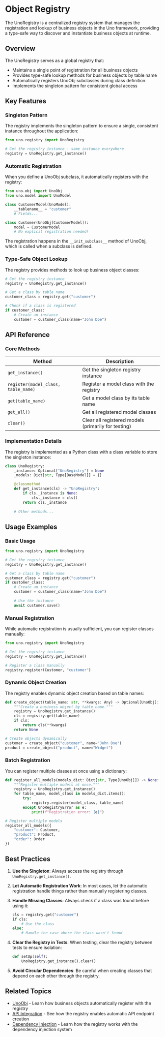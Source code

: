 # Object Registry

The UnoRegistry is a centralized registry system that manages the registration and lookup of business objects in the Uno framework, providing a type-safe way to discover and instantiate business objects at runtime.

## Overview

The UnoRegistry serves as a global registry that:

- Maintains a single point of registration for all business objects
- Provides type-safe lookup methods for business objects by table name
- Automatically registers UnoObj subclasses during class definition
- Implements the singleton pattern for consistent global access

## Key Features

### Singleton Pattern

The registry implements the singleton pattern to ensure a single, consistent instance throughout the application:

```python
from uno.registry import UnoRegistry

# Get the registry instance - same instance everywhere
registry = UnoRegistry.get_instance()
```

### Automatic Registration

When you define a UnoObj subclass, it automatically registers with the registry:

```python
from uno.obj import UnoObj
from uno.model import UnoModel

class CustomerModel(UnoModel):
    __tablename__ = "customer"
    # Fields...

class Customer(UnoObj[CustomerModel]):
    model = CustomerModel
    # No explicit registration needed!
```

The registration happens in the `__init_subclass__` method of UnoObj, which is called when a subclass is defined.

### Type-Safe Object Lookup

The registry provides methods to look up business object classes:

```python
# Get the registry instance
registry = UnoRegistry.get_instance()

# Get a class by table name
customer_class = registry.get("customer")

# Check if a class is registered
if customer_class:
    # Create an instance
    customer = customer_class(name="John Doe")
```

## API Reference

### Core Methods

| Method | Description |
|--------|-------------|
| `get_instance()` | Get the singleton registry instance |
| `register(model_class, table_name)` | Register a model class with the registry |
| `get(table_name)` | Get a model class by its table name |
| `get_all()` | Get all registered model classes |
| `clear()` | Clear all registered models (primarily for testing) |

### Implementation Details

The registry is implemented as a Python class with a class variable to store the singleton instance:

```python
class UnoRegistry:
    _instance: Optional["UnoRegistry"] = None
    _models: Dict[str, Type[BaseModel]] = {}

    @classmethod
    def get_instance(cls) -> "UnoRegistry":
        if cls._instance is None:
            cls._instance = cls()
        return cls._instance
        
    # Other methods...
```

## Usage Examples

### Basic Usage

```python
from uno.registry import UnoRegistry

# Get the registry instance
registry = UnoRegistry.get_instance()

# Get a class by table name
customer_class = registry.get("customer")
if customer_class:
    # Create an instance
    customer = customer_class(name="John Doe")
    
    # Use the instance
    await customer.save()
```

### Manual Registration

While automatic registration is usually sufficient, you can register classes manually:

```python
from uno.registry import UnoRegistry

# Get the registry instance
registry = UnoRegistry.get_instance()

# Register a class manually
registry.register(Customer, "customer")
```

### Dynamic Object Creation

The registry enables dynamic object creation based on table names:

```python
def create_object(table_name: str, **kwargs: Any) -> Optional[UnoObj]:
    """Create a business object by table name."""
    registry = UnoRegistry.get_instance()
    cls = registry.get(table_name)
    if cls:
        return cls(**kwargs)
    return None

# Create objects dynamically
customer = create_object("customer", name="John Doe")
product = create_object("product", name="Widget")
```

### Batch Registration

You can register multiple classes at once using a dictionary:

```python
def register_all_models(models_dict: Dict[str, Type[UnoObj]]) -> None:
    """Register multiple models at once."""
    registry = UnoRegistry.get_instance()
    for table_name, model_class in models_dict.items():
        try:
            registry.register(model_class, table_name)
        except UnoRegistryError as e:
            print(f"Registration error: {e}")

# Register multiple models
register_all_models({
    "customer": Customer,
    "product": Product,
    "order": Order
})
```

## Best Practices

1. **Use the Singleton**: Always access the registry through `UnoRegistry.get_instance()`.

2. **Let Automatic Registration Work**: In most cases, let the automatic registration handle things rather than manually registering classes.

3. **Handle Missing Classes**: Always check if a class was found before using it:
   ```python
   cls = registry.get("customer")
   if cls:
       # Use the class
   else:
       # Handle the case where the class wasn't found
   ```

4. **Clear the Registry in Tests**: When testing, clear the registry between tests to ensure isolation:
   ```python
   def setUp(self):
       UnoRegistry.get_instance().clear()
   ```

5. **Avoid Circular Dependencies**: Be careful when creating classes that depend on each other through the registry.

## Related Topics

- [UnoObj](unoobj.md) - Learn how business objects automatically register with the registry
- [API Integration](../api/overview.md) - See how the registry enables automatic API endpoint creation
- [Dependency Injection](../dependency_injection/overview.md) - Learn how the registry works with the dependency injection system